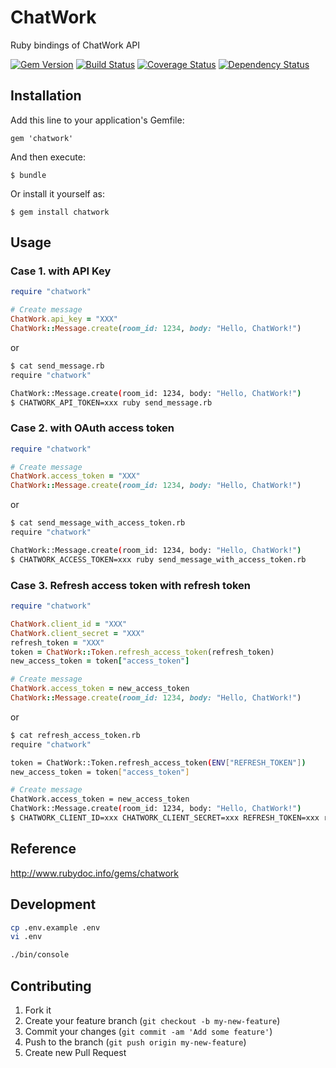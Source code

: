# ChatWork

Ruby bindings of ChatWork API

[![Gem Version](https://badge.fury.io/rb/chatwork.svg)](https://badge.fury.io/rb/chatwork)
[![Build Status](https://travis-ci.org/asonas/chatwork-ruby.svg?branch=master)](https://travis-ci.org/asonas/chatwork-ruby)
[![Coverage Status](https://coveralls.io/repos/github/asonas/chatwork-ruby/badge.svg?branch=master)](https://coveralls.io/github/asonas/chatwork-ruby)
[![Dependency Status](https://gemnasium.com/badges/github.com/asonas/chatwork-ruby.svg)](https://gemnasium.com/github.com/asonas/chatwork-ruby)

## Installation

Add this line to your application's Gemfile:

    gem 'chatwork'

And then execute:

    $ bundle

Or install it yourself as:

    $ gem install chatwork

## Usage

### Case 1. with API Key

``` ruby
require "chatwork"

# Create message
ChatWork.api_key = "XXX"
ChatWork::Message.create(room_id: 1234, body: "Hello, ChatWork!")
```

or

``` sh
$ cat send_message.rb
require "chatwork"

ChatWork::Message.create(room_id: 1234, body: "Hello, ChatWork!")
$ CHATWORK_API_TOKEN=xxx ruby send_message.rb
```

### Case 2. with OAuth access token
``` ruby
require "chatwork"

# Create message
ChatWork.access_token = "XXX"
ChatWork::Message.create(room_id: 1234, body: "Hello, ChatWork!")
```

or

``` sh
$ cat send_message_with_access_token.rb
require "chatwork"

ChatWork::Message.create(room_id: 1234, body: "Hello, ChatWork!")
$ CHATWORK_ACCESS_TOKEN=xxx ruby send_message_with_access_token.rb
```

### Case 3. Refresh access token with refresh token
``` ruby
require "chatwork"

ChatWork.client_id = "XXX"
ChatWork.client_secret = "XXX"
refresh_token = "XXX"
token = ChatWork::Token.refresh_access_token(refresh_token)
new_access_token = token["access_token"]

# Create message
ChatWork.access_token = new_access_token
ChatWork::Message.create(room_id: 1234, body: "Hello, ChatWork!")
```

or

``` sh
$ cat refresh_access_token.rb
require "chatwork"

token = ChatWork::Token.refresh_access_token(ENV["REFRESH_TOKEN"])
new_access_token = token["access_token"]

# Create message
ChatWork.access_token = new_access_token
ChatWork::Message.create(room_id: 1234, body: "Hello, ChatWork!")
$ CHATWORK_CLIENT_ID=xxx CHATWORK_CLIENT_SECRET=xxx REFRESH_TOKEN=xxx ruby refresh_access_token.rb
```

## Reference
http://www.rubydoc.info/gems/chatwork

## Development
```bash
cp .env.example .env
vi .env

./bin/console
```

## Contributing

1. Fork it
2. Create your feature branch (`git checkout -b my-new-feature`)
3. Commit your changes (`git commit -am 'Add some feature'`)
4. Push to the branch (`git push origin my-new-feature`)
5. Create new Pull Request
